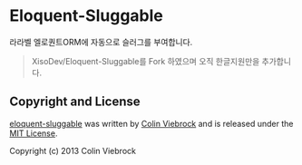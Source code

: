 # Eloquent-Sluggable

라라벨 엘로퀀트ORM에 자동으로 슬러그를 부여합니다.

> XisoDev/Eloquent-Sluggable를 Fork 하였으며 오직 한글지원만을 추가합니다.

## Copyright and License

[eloquent-sluggable](https://github.com/cviebrock/eloquent-sluggable)
was written by [Colin Viebrock](http://viebrock.ca) and is released under the 
[MIT License](LICENSE.md).

Copyright (c) 2013 Colin Viebrock
